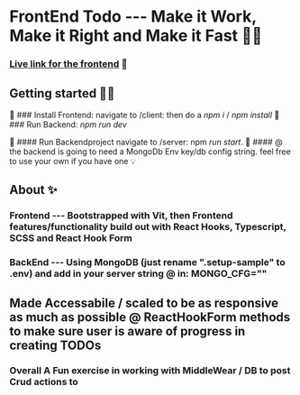 # FrontEnd Todo --- Make it Work, Make it Right and Make it Fast 🤹‍♀️  

### [Live link for the frontend](https://grateful-teststack.surge.sh/) 🥳  

## Getting started 🏄‍♂️
💾 ### Install Frontend:  navigate to /client: then do a _npm i_ / _npm install_
💾### Run Backend:  _npm run dev_  
 
💾 #### Run Backendproject navigate to /server:  npm _run start_.
💾 #### @ the backend is going to need a MongoDb Env key/db config string. feel free to use your own if you have one 💡  
 
## About ✨
### Frontend --- Bootstrapped with Vit, then Frontend features/functionality build out with React Hooks, Typescript, SCSS and React Hook Form
### BackEnd --- Using MongoDB (just rename ".setup-sample" to .env) and add in your server string @ in: MONGO_CFG=""  
 
##  Made Accessabile / scaled to be as responsive as much as possible @ ReactHookForm methods to make sure user is aware of progress in creating TODOs
### Overall  A Fun exercise in working with MiddleWear / DB to post Crud actions to

